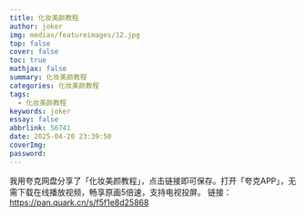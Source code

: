 ```yaml
---
title: 化妆美颜教程
author: joker
img: medias/featureimages/12.jpg
top: false
cover: false
toc: true
mathjax: false
summary: 化妆美颜教程
categories: 化妆美颜教程
tags:
  - 化妆美颜教程
keywords: joker
essay: false
abbrlink: 56741
date: 2025-04-20 23:39:50
coverImg:
password:
---
```


我用夸克网盘分享了「化妆美颜教程」，点击链接即可保存。打开「夸克APP」，无需下载在线播放视频，畅享原画5倍速，支持电视投屏。
链接：https://pan.quark.cn/s/f5f1e8d25868

